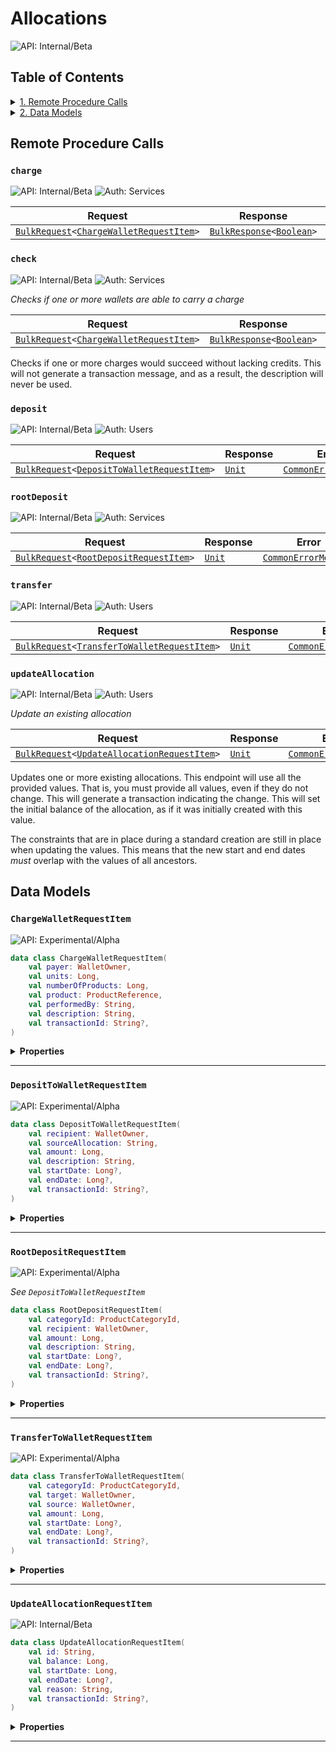 # Allocations

![API: Internal/Beta](https://img.shields.io/static/v1?label=API&message=Internal/Beta&color=red&style=flat-square)


## Table of Contents
<details>
<summary>
<a href='#remote-procedure-calls'>1. Remote Procedure Calls</a>
</summary>

<table><thead><tr>
<th>Name</th>
<th>Description</th>
</tr></thread>
<tbody>
<tr>
<td><a href='#charge'><code>charge</code></a></td>
<td><i>No description</i></td>
</tr>
<tr>
<td><a href='#check'><code>check</code></a></td>
<td>Checks if one or more wallets are able to carry a charge</td>
</tr>
<tr>
<td><a href='#deposit'><code>deposit</code></a></td>
<td><i>No description</i></td>
</tr>
<tr>
<td><a href='#rootdeposit'><code>rootDeposit</code></a></td>
<td><i>No description</i></td>
</tr>
<tr>
<td><a href='#transfer'><code>transfer</code></a></td>
<td><i>No description</i></td>
</tr>
<tr>
<td><a href='#updateallocation'><code>updateAllocation</code></a></td>
<td>Update an existing allocation</td>
</tr>
</tbody></table>


</details>

<details>
<summary>
<a href='#data-models'>2. Data Models</a>
</summary>

<table><thead><tr>
<th>Name</th>
<th>Description</th>
</tr></thread>
<tbody>
<tr>
<td><a href='#chargewalletrequestitem'><code>ChargeWalletRequestItem</code></a></td>
<td><i>No description</i></td>
</tr>
<tr>
<td><a href='#deposittowalletrequestitem'><code>DepositToWalletRequestItem</code></a></td>
<td><i>No description</i></td>
</tr>
<tr>
<td><a href='#rootdepositrequestitem'><code>RootDepositRequestItem</code></a></td>
<td>See `DepositToWalletRequestItem`</td>
</tr>
<tr>
<td><a href='#transfertowalletrequestitem'><code>TransferToWalletRequestItem</code></a></td>
<td><i>No description</i></td>
</tr>
<tr>
<td><a href='#updateallocationrequestitem'><code>UpdateAllocationRequestItem</code></a></td>
<td><i>No description</i></td>
</tr>
</tbody></table>


</details>


## Remote Procedure Calls

### `charge`

![API: Internal/Beta](https://img.shields.io/static/v1?label=API&message=Internal/Beta&color=red&style=flat-square)
![Auth: Services](https://img.shields.io/static/v1?label=Auth&message=Services&color=informational&style=flat-square)



| Request | Response | Error |
|---------|----------|-------|
|<code><a href='/docs/reference/dk.sdu.cloud.calls.BulkRequest.md'>BulkRequest</a>&lt;<a href='#chargewalletrequestitem'>ChargeWalletRequestItem</a>&gt;</code>|<code><a href='/docs/reference/dk.sdu.cloud.calls.BulkResponse.md'>BulkResponse</a>&lt;<a href='https://kotlinlang.org/api/latest/jvm/stdlib/kotlin/-boolean/'>Boolean</a>&gt;</code>|<code><a href='/docs/reference/dk.sdu.cloud.CommonErrorMessage.md'>CommonErrorMessage</a></code>|



### `check`

![API: Internal/Beta](https://img.shields.io/static/v1?label=API&message=Internal/Beta&color=red&style=flat-square)
![Auth: Services](https://img.shields.io/static/v1?label=Auth&message=Services&color=informational&style=flat-square)


_Checks if one or more wallets are able to carry a charge_

| Request | Response | Error |
|---------|----------|-------|
|<code><a href='/docs/reference/dk.sdu.cloud.calls.BulkRequest.md'>BulkRequest</a>&lt;<a href='#chargewalletrequestitem'>ChargeWalletRequestItem</a>&gt;</code>|<code><a href='/docs/reference/dk.sdu.cloud.calls.BulkResponse.md'>BulkResponse</a>&lt;<a href='https://kotlinlang.org/api/latest/jvm/stdlib/kotlin/-boolean/'>Boolean</a>&gt;</code>|<code><a href='/docs/reference/dk.sdu.cloud.CommonErrorMessage.md'>CommonErrorMessage</a></code>|

Checks if one or more charges would succeed without lacking credits. This will not generate a
transaction message, and as a result, the description will never be used.


### `deposit`

![API: Internal/Beta](https://img.shields.io/static/v1?label=API&message=Internal/Beta&color=red&style=flat-square)
![Auth: Users](https://img.shields.io/static/v1?label=Auth&message=Users&color=informational&style=flat-square)



| Request | Response | Error |
|---------|----------|-------|
|<code><a href='/docs/reference/dk.sdu.cloud.calls.BulkRequest.md'>BulkRequest</a>&lt;<a href='#deposittowalletrequestitem'>DepositToWalletRequestItem</a>&gt;</code>|<code><a href='https://kotlinlang.org/api/latest/jvm/stdlib/kotlin/-unit/'>Unit</a></code>|<code><a href='/docs/reference/dk.sdu.cloud.CommonErrorMessage.md'>CommonErrorMessage</a></code>|



### `rootDeposit`

![API: Internal/Beta](https://img.shields.io/static/v1?label=API&message=Internal/Beta&color=red&style=flat-square)
![Auth: Services](https://img.shields.io/static/v1?label=Auth&message=Services&color=informational&style=flat-square)



| Request | Response | Error |
|---------|----------|-------|
|<code><a href='/docs/reference/dk.sdu.cloud.calls.BulkRequest.md'>BulkRequest</a>&lt;<a href='#rootdepositrequestitem'>RootDepositRequestItem</a>&gt;</code>|<code><a href='https://kotlinlang.org/api/latest/jvm/stdlib/kotlin/-unit/'>Unit</a></code>|<code><a href='/docs/reference/dk.sdu.cloud.CommonErrorMessage.md'>CommonErrorMessage</a></code>|



### `transfer`

![API: Internal/Beta](https://img.shields.io/static/v1?label=API&message=Internal/Beta&color=red&style=flat-square)
![Auth: Users](https://img.shields.io/static/v1?label=Auth&message=Users&color=informational&style=flat-square)



| Request | Response | Error |
|---------|----------|-------|
|<code><a href='/docs/reference/dk.sdu.cloud.calls.BulkRequest.md'>BulkRequest</a>&lt;<a href='#transfertowalletrequestitem'>TransferToWalletRequestItem</a>&gt;</code>|<code><a href='https://kotlinlang.org/api/latest/jvm/stdlib/kotlin/-unit/'>Unit</a></code>|<code><a href='/docs/reference/dk.sdu.cloud.CommonErrorMessage.md'>CommonErrorMessage</a></code>|



### `updateAllocation`

![API: Internal/Beta](https://img.shields.io/static/v1?label=API&message=Internal/Beta&color=red&style=flat-square)
![Auth: Users](https://img.shields.io/static/v1?label=Auth&message=Users&color=informational&style=flat-square)


_Update an existing allocation_

| Request | Response | Error |
|---------|----------|-------|
|<code><a href='/docs/reference/dk.sdu.cloud.calls.BulkRequest.md'>BulkRequest</a>&lt;<a href='#updateallocationrequestitem'>UpdateAllocationRequestItem</a>&gt;</code>|<code><a href='https://kotlinlang.org/api/latest/jvm/stdlib/kotlin/-unit/'>Unit</a></code>|<code><a href='/docs/reference/dk.sdu.cloud.CommonErrorMessage.md'>CommonErrorMessage</a></code>|

Updates one or more existing allocations. This endpoint will use all the provided values. That is,
you must provide all values, even if they do not change. This will generate a transaction indicating
the change. This will set the initial balance of the allocation, as if it was initially created with
this value.

The constraints that are in place during a standard creation are still in place when updating the
values. This means that the new start and end dates _must_ overlap with the values of all ancestors.



## Data Models

### `ChargeWalletRequestItem`

![API: Experimental/Alpha](https://img.shields.io/static/v1?label=API&message=Experimental/Alpha&color=orange&style=flat-square)



```kotlin
data class ChargeWalletRequestItem(
    val payer: WalletOwner,
    val units: Long,
    val numberOfProducts: Long,
    val product: ProductReference,
    val performedBy: String,
    val description: String,
    val transactionId: String?,
)
```

<details>
<summary>
<b>Properties</b>
</summary>

<details>
<summary>
<code>payer</code>: <code><code><a href='/docs/reference/dk.sdu.cloud.accounting.api.WalletOwner.md'>WalletOwner</a></code></code> The payer of this charge
</summary>





</details>

<details>
<summary>
<code>units</code>: <code><code><a href='https://kotlinlang.org/api/latest/jvm/stdlib/kotlin/-long/'>Long</a></code></code> The number of units that this charge is about
</summary>



The unit itself is defined by the product. The unit can, for example, describe that the 'units' describe the
number of minutes/hours/days.


</details>

<details>
<summary>
<code>numberOfProducts</code>: <code><code><a href='https://kotlinlang.org/api/latest/jvm/stdlib/kotlin/-long/'>Long</a></code></code> The number of products involved in this charge, for example the number of nodes
</summary>





</details>

<details>
<summary>
<code>product</code>: <code><code><a href='/docs/reference/dk.sdu.cloud.accounting.api.ProductReference.md'>ProductReference</a></code></code> A reference to the product which the service is charging for
</summary>





</details>

<details>
<summary>
<code>performedBy</code>: <code><code><a href='https://kotlinlang.org/api/latest/jvm/stdlib/kotlin/-string/'>String</a></code></code> The username of the user who generated this request
</summary>





</details>

<details>
<summary>
<code>description</code>: <code><code><a href='https://kotlinlang.org/api/latest/jvm/stdlib/kotlin/-string/'>String</a></code></code> A description of the charge this is used purely for presentation purposes
</summary>





</details>

<details>
<summary>
<code>transactionId</code>: <code><code><a href='https://kotlinlang.org/api/latest/jvm/stdlib/kotlin/-string/'>String</a>?</code></code> An traceable id for this specific transaction. Used to counter duplicate transactions and to trace cascading transactions
</summary>





</details>



</details>



---

### `DepositToWalletRequestItem`

![API: Experimental/Alpha](https://img.shields.io/static/v1?label=API&message=Experimental/Alpha&color=orange&style=flat-square)



```kotlin
data class DepositToWalletRequestItem(
    val recipient: WalletOwner,
    val sourceAllocation: String,
    val amount: Long,
    val description: String,
    val startDate: Long?,
    val endDate: Long?,
    val transactionId: String?,
)
```

<details>
<summary>
<b>Properties</b>
</summary>

<details>
<summary>
<code>recipient</code>: <code><code><a href='/docs/reference/dk.sdu.cloud.accounting.api.WalletOwner.md'>WalletOwner</a></code></code> The recipient of this deposit
</summary>





</details>

<details>
<summary>
<code>sourceAllocation</code>: <code><code><a href='https://kotlinlang.org/api/latest/jvm/stdlib/kotlin/-string/'>String</a></code></code> A reference to the source allocation which the deposit will draw from
</summary>





</details>

<details>
<summary>
<code>amount</code>: <code><code><a href='https://kotlinlang.org/api/latest/jvm/stdlib/kotlin/-long/'>Long</a></code></code> The amount of credits to deposit into the recipient's wallet
</summary>





</details>

<details>
<summary>
<code>description</code>: <code><code><a href='https://kotlinlang.org/api/latest/jvm/stdlib/kotlin/-string/'>String</a></code></code> A description of this change. This is used purely for presentation purposes.
</summary>





</details>

<details>
<summary>
<code>startDate</code>: <code><code><a href='https://kotlinlang.org/api/latest/jvm/stdlib/kotlin/-long/'>Long</a>?</code></code> A timestamp for when this deposit should become valid
</summary>



This value must overlap with the source allocation. A value of null indicates that the allocation becomes valid
immediately.


</details>

<details>
<summary>
<code>endDate</code>: <code><code><a href='https://kotlinlang.org/api/latest/jvm/stdlib/kotlin/-long/'>Long</a>?</code></code> A timestamp for when this deposit should become invalid
</summary>



This value must overlap with the source allocation. A value of null indicates that the allocation will never
expire.


</details>

<details>
<summary>
<code>transactionId</code>: <code><code><a href='https://kotlinlang.org/api/latest/jvm/stdlib/kotlin/-string/'>String</a>?</code></code> An traceable id for this specific transaction. Used to counter duplicate transactions and to trace cascading transactions
</summary>





</details>



</details>



---

### `RootDepositRequestItem`

![API: Experimental/Alpha](https://img.shields.io/static/v1?label=API&message=Experimental/Alpha&color=orange&style=flat-square)


_See `DepositToWalletRequestItem`_

```kotlin
data class RootDepositRequestItem(
    val categoryId: ProductCategoryId,
    val recipient: WalletOwner,
    val amount: Long,
    val description: String,
    val startDate: Long?,
    val endDate: Long?,
    val transactionId: String?,
)
```

<details>
<summary>
<b>Properties</b>
</summary>

<details>
<summary>
<code>categoryId</code>: <code><code><a href='/docs/reference/dk.sdu.cloud.accounting.api.ProductCategoryId.md'>ProductCategoryId</a></code></code>
</summary>





</details>

<details>
<summary>
<code>recipient</code>: <code><code><a href='/docs/reference/dk.sdu.cloud.accounting.api.WalletOwner.md'>WalletOwner</a></code></code>
</summary>





</details>

<details>
<summary>
<code>amount</code>: <code><code><a href='https://kotlinlang.org/api/latest/jvm/stdlib/kotlin/-long/'>Long</a></code></code>
</summary>





</details>

<details>
<summary>
<code>description</code>: <code><code><a href='https://kotlinlang.org/api/latest/jvm/stdlib/kotlin/-string/'>String</a></code></code>
</summary>





</details>

<details>
<summary>
<code>startDate</code>: <code><code><a href='https://kotlinlang.org/api/latest/jvm/stdlib/kotlin/-long/'>Long</a>?</code></code>
</summary>





</details>

<details>
<summary>
<code>endDate</code>: <code><code><a href='https://kotlinlang.org/api/latest/jvm/stdlib/kotlin/-long/'>Long</a>?</code></code>
</summary>





</details>

<details>
<summary>
<code>transactionId</code>: <code><code><a href='https://kotlinlang.org/api/latest/jvm/stdlib/kotlin/-string/'>String</a>?</code></code>
</summary>





</details>



</details>



---

### `TransferToWalletRequestItem`

![API: Experimental/Alpha](https://img.shields.io/static/v1?label=API&message=Experimental/Alpha&color=orange&style=flat-square)



```kotlin
data class TransferToWalletRequestItem(
    val categoryId: ProductCategoryId,
    val target: WalletOwner,
    val source: WalletOwner,
    val amount: Long,
    val startDate: Long?,
    val endDate: Long?,
    val transactionId: String?,
)
```

<details>
<summary>
<b>Properties</b>
</summary>

<details>
<summary>
<code>categoryId</code>: <code><code><a href='/docs/reference/dk.sdu.cloud.accounting.api.ProductCategoryId.md'>ProductCategoryId</a></code></code> The category to transfer from
</summary>





</details>

<details>
<summary>
<code>target</code>: <code><code><a href='/docs/reference/dk.sdu.cloud.accounting.api.WalletOwner.md'>WalletOwner</a></code></code> The target wallet to insert the credits into
</summary>





</details>

<details>
<summary>
<code>source</code>: <code><code><a href='/docs/reference/dk.sdu.cloud.accounting.api.WalletOwner.md'>WalletOwner</a></code></code> The source wallet from where the credits is transferred from
</summary>





</details>

<details>
<summary>
<code>amount</code>: <code><code><a href='https://kotlinlang.org/api/latest/jvm/stdlib/kotlin/-long/'>Long</a></code></code> The amount of credits to transfer
</summary>





</details>

<details>
<summary>
<code>startDate</code>: <code><code><a href='https://kotlinlang.org/api/latest/jvm/stdlib/kotlin/-long/'>Long</a>?</code></code> A timestamp for when this deposit should become valid
</summary>



This value must overlap with the source allocation. A value of null indicates that the allocation becomes valid
immediately.


</details>

<details>
<summary>
<code>endDate</code>: <code><code><a href='https://kotlinlang.org/api/latest/jvm/stdlib/kotlin/-long/'>Long</a>?</code></code> A timestamp for when this deposit should become invalid
</summary>



This value must overlap with the source allocation. A value of null indicates that the allocation will never
expire.


</details>

<details>
<summary>
<code>transactionId</code>: <code><code><a href='https://kotlinlang.org/api/latest/jvm/stdlib/kotlin/-string/'>String</a>?</code></code> An traceable id for this specific transaction. Used to counter duplicate transactions and to trace cascading transactions
</summary>





</details>



</details>



---

### `UpdateAllocationRequestItem`

![API: Internal/Beta](https://img.shields.io/static/v1?label=API&message=Internal/Beta&color=red&style=flat-square)



```kotlin
data class UpdateAllocationRequestItem(
    val id: String,
    val balance: Long,
    val startDate: Long,
    val endDate: Long?,
    val reason: String,
    val transactionId: String?,
)
```

<details>
<summary>
<b>Properties</b>
</summary>

<details>
<summary>
<code>id</code>: <code><code><a href='https://kotlinlang.org/api/latest/jvm/stdlib/kotlin/-string/'>String</a></code></code>
</summary>





</details>

<details>
<summary>
<code>balance</code>: <code><code><a href='https://kotlinlang.org/api/latest/jvm/stdlib/kotlin/-long/'>Long</a></code></code>
</summary>





</details>

<details>
<summary>
<code>startDate</code>: <code><code><a href='https://kotlinlang.org/api/latest/jvm/stdlib/kotlin/-long/'>Long</a></code></code>
</summary>





</details>

<details>
<summary>
<code>endDate</code>: <code><code><a href='https://kotlinlang.org/api/latest/jvm/stdlib/kotlin/-long/'>Long</a>?</code></code>
</summary>





</details>

<details>
<summary>
<code>reason</code>: <code><code><a href='https://kotlinlang.org/api/latest/jvm/stdlib/kotlin/-string/'>String</a></code></code>
</summary>





</details>

<details>
<summary>
<code>transactionId</code>: <code><code><a href='https://kotlinlang.org/api/latest/jvm/stdlib/kotlin/-string/'>String</a>?</code></code> An traceable id for this specific transaction. Used to counter duplicate transactions and to trace cascading transactions
</summary>





</details>



</details>



---

